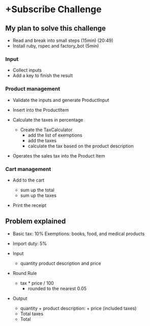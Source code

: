 # +Subscribe Challenge

## My plan to solve this challenge

- Read and break into small steps (15min) (20:49)
- Install ruby, rspec and factory_bot (5min)

### Input
- Collect inputs
- Add a key to finish the result

### Product management
- Validate the inputs and generate ProductInput
- Insert into the ProductItem

- Calculate the taxes in percentage
  - Create the TaxCalculator
    - add the list of exemptions
    - add the taxes
    - calculate the tax based on the product description

- Operates the sales tax into the Product Item

### Cart management
- Add to the cart
  - sum up the total
  - sum up the taxes

- Print the receipt

## Problem explained

- Basic tax: 10%
  Exemptions: books, food, and medical products
- Import duty: 5%

- Input
  - quantity product description and price

- Round Rule
  - tax * price / 100
    -  rounded to the nearest 0.05

- Output
  - quantity + product description: + price (included taxes)
  - Total taxes
  - Total



